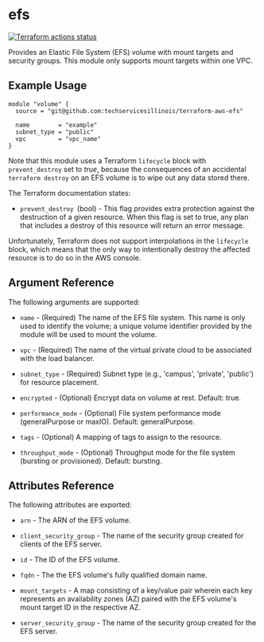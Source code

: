# efs

[![Terraform actions status](https://github.com/techservicesillinois/terraform-aws-efs/workflows/terraform/badge.svg)](https://github.com/techservicesillinois/terraform-aws-efs/actions)

Provides an Elastic File System (EFS) volume with mount targets and security groups.
This module only supports mount targets within one VPC.

Example Usage
-----------------

```hcl
module "volume" {
  source = "git@github.com:techservicesillinois/terraform-aws-efs"

  name        = "example"
  subnet_type = "public"
  vpc         = "vpc_name"
}
```
Note that this module uses a Terraform `lifecycle` block with `prevent_destroy`
set to *true*, because the consequences of an accidental `terraform destroy` 
on an EFS volume is to wipe out any data stored there.

The Terraform documentation states:

* `prevent_destroy `(bool) - This flag provides extra protection against the
destruction of a given resource.
When this flag is set to true, any plan that includes a destroy of this
resource will return an error message.

Unfortunately, Terraform does not support interpolations in the `lifecycle`
block, which means that the only way to intentionally destroy the affected
resource is to do so in the AWS console.

Argument Reference
-----------------

The following arguments are supported:

* `name` - (Required) The name of the EFS file system. This name is only
used to identify the volume; a unique volume identifier provided by
the module will be used to mount the volume.

* `vpc` - (Required) The name of the virtual private cloud to be
associated with the load balancer.

* `subnet_type` - (Required) Subnet type (e.g., 'campus', 'private', 'public') for resource placement.

* `encrypted` - (Optional) Encrypt data on volume at rest. Default: true.

* `performance_mode` - (Optional) File system performance mode
(generalPurpose or maxIO). Default: generalPurpose.

* `tags` - (Optional) A mapping of tags to assign to the resource.

* `throughput_mode` - (Optional) Throughput mode for the file system
(bursting or provisioned). Default: bursting.

Attributes Reference
--------------------

The following attributes are exported:

* `arn` - The ARN of the EFS volume.

* `client_security_group` - The name of the security group created for
clients of the EFS server.

* `id` - The ID of the EFS volume.

* `fqdn` - The the EFS volume's fully qualified domain name.

* `mount_targets` - A map consisting of a key/value pair wherein each key represents an availability zones (AZ) paired with the EFS volume's mount target ID in the respective AZ.

* `server_security_group` - The name of the security group created for
the EFS server.
